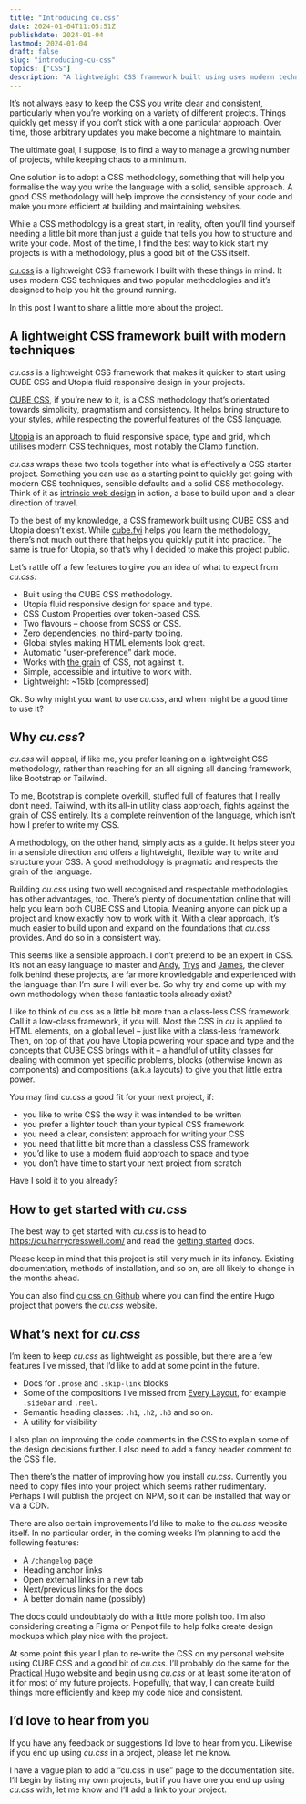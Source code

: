 ```yaml
---
title: "Introducing cu.css"
date: 2024-01-04T11:05:51Z
publishdate: 2024-01-04
lastmod: 2024-01-04
draft: false
slug: "introducing-cu-css"
topics: ["CSS"]
description: "A lightweight CSS framework built using uses modern techniques and two popular methodologies, designed to help you hit the ground running."
---
```


It’s not always easy to keep the CSS you write clear and consistent, particularly when you’re working on a variety of different projects. Things quickly get messy if you don’t stick with a one particular approach. Over time, those arbitrary updates you make become a nightmare to maintain. 

The ultimate goal, I suppose, is to find a way to manage a growing number of projects, while keeping chaos to a minimum. 

One solution is to adopt a CSS methodology, something that will help you formalise the way you write the language with a solid, sensible approach. A good CSS methodology will help improve the consistency of your code and make you more efficient at building and maintaining websites.

While a CSS methodology is a great start, in reality, often you’ll find yourself needing a little bit more than just a guide that tells you how to structure and write your code. Most of the time, I find the best way to kick start my projects is with a methodology, plus a good bit of the CSS itself.

[cu.css](https://cu.harrycresswell.com/) is a lightweight CSS framework I built with these things in mind. It uses modern CSS techniques and two popular methodologies and it’s designed to help you hit the ground running. 

In this post I want to share a little more about the project.


## A lightweight CSS  framework built with modern techniques

*cu.css* is a lightweight CSS framework that makes it quicker to start using CUBE CSS and Utopia fluid responsive design in your projects. 

[CUBE CSS](https://cube.fyi/), if you’re new to it, is a CSS methodology that’s orientated towards simplicity, pragmatism and consistency. It helps bring structure to your styles, while respecting the powerful features of the CSS language.

[Utopia](https://utopia.fyi/) is an approach to fluid responsive space, type and grid, which utilises modern CSS techniques, most notably the Clamp function.

*cu.css* wraps these two tools together into what is effectively a CSS starter project. Something you can use as a starting point to quickly get going with modern CSS techniques, sensible defaults and a solid CSS methodology. Think of it as [intrinsic web design](https://moderncss.dev/contextual-spacing-for-intrinsic-web-design/) in action, a base to build upon and a clear direction of travel. 

To the best of my knowledge, a CSS framework built using CUBE CSS and Utopia doesn’t exist. While [cube.fyi](https://cube.fyi/) helps you learn the methodology, there’s not much out there that helps you quickly put it into practice. The same is true for Utopia, so that’s why I decided to make this project public.

Let’s rattle off a few features to give you an idea of what to expect from *cu.css*:

- Built using the CUBE CSS methodology.
- Utopia fluid responsive design for space and type.
- CSS Custom Properties over token-based CSS.
- Two flavours – choose from SCSS or CSS.
- Zero dependencies, no third-party tooling.
- Global styles making HTML elements look great.
- Automatic “user-preference” dark mode.
- Works with [the grain](https://frankchimero.com/blog/2015/the-webs-grain/) of CSS, not against it.
- Simple, accessible and intuitive to work with.
- Lightweight: ~15kb (compressed)

Ok. So why might you want to use *cu.css*, and when might be a good time to use it?

## Why *cu.css*?

*cu.css* will appeal, if like me, you prefer leaning on a lightweight CSS methodology, rather than reaching for an all signing all dancing framework, like Bootstrap or Tailwind. 

To me, Bootstrap is complete overkill, stuffed full of features that I really don’t need. Tailwind, with its all-in utility class approach, fights against the grain of CSS entirely. It’s a complete reinvention of the language, which isn’t how I prefer to write my CSS. 

A methodology, on the other hand, simply acts as a guide. It helps steer you in a sensible direction and offers a lightweight, flexible way to write and structure your CSS. A good methodology is pragmatic and respects the grain of the language.

Building *cu.css* using two well recognised and respectable methodologies has other advantages, too. There’s plenty of documentation online that will help you learn both CUBE CSS and Utopia. Meaning anyone can pick up a project and know exactly how to work with it. With a clear approach, it’s much easier to build upon and expand on the foundations that *cu.css* provides. And do so in a consistent way. 

This seems like a sensible approach. I don’t pretend to be an expert in CSS. It’s not an easy language to master and [Andy](https://andy-bell.co.uk/), [Trys](https://www.trysmudford.com/) and [James](https://www.hustlersquad.net/), the clever folk behind these projects, are far more knowledgable and experienced with the language than I’m sure I will ever be. So why try and come up with my own methodology when these fantastic tools already exist?

I like to think of cu.css as a little bit more than a class-less CSS framework. Call it a low-class framework, if you will. Most the CSS in *cu* is applied to HTML elements, on a global level – just like with a class-less framework. Then, on top of that you have Utopia powering your space and type and the concepts that CUBE CSS brings with it – a handful of utility classes for dealing with common yet specific problems, blocks (otherwise known as components) and compositions (a.k.a layouts) to give you that little extra power.

You may find *cu.css* a good fit for your next project, if:

- you like to write CSS the way it was intended to be written
- you prefer a lighter touch than your typical CSS framework
- you need a clear, consistent approach for writing your CSS
- you need that little bit more than a classless CSS framework
- you’d like to use a modern fluid approach to space and type
- you don’t have time to start your next project from scratch

Have I sold it to you already?

## How to get started with *cu.css*

The best way to get started with *cu.css* is to head to https://cu.harrycresswell.com/ and read the [getting started](https://cu.harrycresswell.com/getting-started/) docs.

Please keep in mind that this project is still very much in its infancy. Existing documentation, methods of installation, and so on, are all likely to change in the months ahead.

You can also find [cu.css on Github](https://github.com/harrycresswell/cu) where you can find the entire Hugo project that powers the *cu.css* website.

## What’s next for *cu.css*

I’m keen to keep *cu.css* as lightweight as possible, but there are a few features I’ve missed, that I’d like to add at some point in the future.  

- Docs for `.prose` and `.skip-link` blocks
- Some of the compositions I’ve missed from [Every Layout](https://every-layout.dev/), for example `.sidebar` and `.reel`.
- Semantic heading classes: `.h1`, `.h2`, `.h3` and so on.
- A utility for visibility

I also plan on improving the code comments in the CSS to explain some of the design decisions further. I also need to add a fancy header comment to the CSS file.

Then there’s the matter of improving how you install *cu.css*. Currently you need to copy files into your project which seems rather rudimentary. Perhaps I will publish the project on NPM, so it can be installed that way or via a CDN.

There are also certain improvements I’d like to make to the *cu.css* website itself. In no particular order, in the coming weeks I’m planning to add the following features:

- A `/changelog` page
- Heading anchor links
- Open external links in a new tab
- Next/previous links for the docs
- A better domain name (possibly)

The docs could undoubtably do with a little more polish too. I’m also considering creating a Figma or Penpot file to help folks create design mockups which play nice with the project.

At some point this year I plan to re-write the CSS on my personal website using CUBE CSS and a good bit of *cu.css*. I’ll probably do the same for the [Practical Hugo](https://practicalhugo.com) website and begin using *cu.css* or at least some iteration of it for most of my future projects. Hopefully, that way, I can create build things more efficiently and keep my code nice and consistent.

## I’d love to hear from you

If you have any feedback or suggestions I’d love to hear from you. Likewise if you end up using *cu.css* in a project, please let me know. 

I have a vague plan to add a “cu.css in use” page to the documentation site. I’ll begin by listing my own projects, but if you have one you end up using *cu.css* with, let me know and I’ll add a link to your project.
